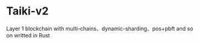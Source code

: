 # Taiki-v2
Layer 1 blockchain with multi-chains、dynamic-sharding、pos+pbft and so on writted in Rust
